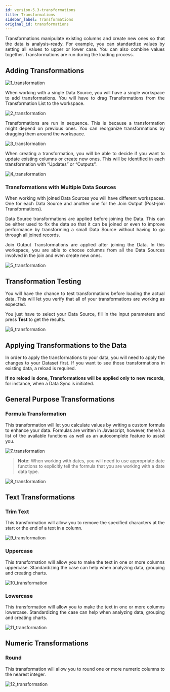 ```yaml
---
id: version-5.3-transformations
title: Transformations
sidebar_label: Transformations
original_id: transformations
---
```

<div style="text-align: justify">

Transformations manipulate existing columns and create new ones so that the data is analysis-ready. For example, you can standardize values by setting all values to upper or lower case. You can also combine values together. Transformations are run during the loading process.

## Adding Transformations
![1_transformation](https://s3.amazonaws.com/cdn.qrvey.com/documentation_assets/ui-docs/datasets/Transformations/1_transformation.png#thumbnail)

When working with a single Data Source, you will have a single workspace to add transformations. You will have to drag Transformations from the Transformation List to the workspace.

![2_transformation](https://s3.amazonaws.com/cdn.qrvey.com/documentation_assets/ui-docs/datasets/Transformations/2_transformation.png#thumbnail)

Transformations are run in sequence. This is because a transformation might depend on previous ones. You can reorganize transformations by dragging them around the workspace.

![3_transformation](https://s3.amazonaws.com/cdn.qrvey.com/documentation_assets/ui-docs/datasets/Transformations/3_transformation.png#thumbnail)

When creating a transformation, you will be able to decide if you want to update existing columns or create new ones. This will be identified in each transformation with “Updates” or “Outputs”.

![4_transformation](https://s3.amazonaws.com/cdn.qrvey.com/documentation_assets/ui-docs/datasets/Transformations/4_transformation.png#thumbnail)


### Transformations with Multiple Data Sources
When working with joined Data Sources you will have different workspaces. One for each Data Source and another one for the Join Output (Post-join Transformations).

Data Source transformations are applied before joining the Data. This can be either used to fix the data so that it can be joined or even to improve performance by transforming a small Data Source without having to go through all joined records.

Join Output Transformations are applied after joining the Data. In this workspace, you are able to choose columns from all the Data Sources involved in the join and even create new ones.

![5_transformation](https://s3.amazonaws.com/cdn.qrvey.com/documentation_assets/ui-docs/datasets/Transformations/5_transformation.png#thumbnail)

## Transformation Testing
You will have the chance to test transformations before loading the actual data. This will let you verify that all of your transformations are working as expected.

You just have to select your Data Source, fill in the input parameters and press **Test** to get the results.

![6_transformation](https://s3.amazonaws.com/cdn.qrvey.com/documentation_assets/ui-docs/datasets/Transformations/6_transformation.png#thumbnail)


## Applying Transformations to the Data
In order to apply the transformations to your data, you will need to apply the changes to your Dataset first. If you want to see those transformations in existing data, a reload is required.

**If no reload is done, Transformations will be applied only to new records**, for instance, when a Data Sync is initiated.

## General Purpose Transformations
### Formula Transformation

This transformation will let you calculate values by writing a custom formula to enhance your data. Formulas are written in Javascript, however, there’s a list of the available functions as well as an autocomplete feature to assist you.

![7_transformation](https://s3.amazonaws.com/cdn.qrvey.com/documentation_assets/ui-docs/datasets/Transformations/7_transformation.png#thumbnail)

>**Note**: When working with dates, you will need to use appropriate date functions to explicitly tell the formula that you are working with a date data type.


![8_transformation](https://s3.amazonaws.com/cdn.qrvey.com/documentation_assets/ui-docs/datasets/Transformations/8_transformation.png#thumbnail)

## Text Transformations
### Trim Text
This transformation will allow you to remove the specified characters at the start or the end of a text in a column.

![9_transformation](https://s3.amazonaws.com/cdn.qrvey.com/documentation_assets/ui-docs/datasets/Transformations/9_transformation.png#thumbnail)


### Uppercase
This transformation will allow you to make the text in one or more columns uppercase.  Standardizing the case can help when analyzing data, grouping and creating charts.

![10_transformation](https://s3.amazonaws.com/cdn.qrvey.com/documentation_assets/ui-docs/datasets/Transformations/10_transformation.png#thumbnail)

### Lowercase
This transformation will allow you to make the text in one or more columns lowercase.  Standardizing the case can help when analyzing data, grouping and creating charts.

![11_transformation](https://s3.amazonaws.com/cdn.qrvey.com/documentation_assets/ui-docs/datasets/Transformations/11_transformation.png#thumbnail)

## Numeric Transformations
### Round
This transformation will allow you to round one or more numeric columns to the nearest integer.

![12_transformation](https://s3.amazonaws.com/cdn.qrvey.com/documentation_assets/ui-docs/datasets/Transformations/12_transformation.png#thumbnail)

